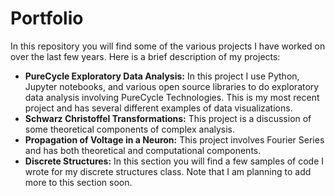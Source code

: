 # Portfolio
In this repository you will find some of the various projects I have worked on over the last few years. Here is a brief description of my projects:
- **PureCycle Exploratory Data Analysis:**
  In this project I use Python, Jupyter notebooks, and various open source libraries to do exploratory data analysis involving PureCycle Technologies. This is my most recent project and has several different examples of data visualizations.
- **Schwarz Christoffel Transformations:**
  This project is a discussion of some theoretical components of complex analysis. 
- **Propagation of Voltage in a Neuron:**
  This project involves Fourier Series and has both theoretical and computational components. 
- **Discrete Structures:**
  In this section you will find a few samples of code I wrote for my discrete structures class. Note that I am planning to add more to this section soon.  
